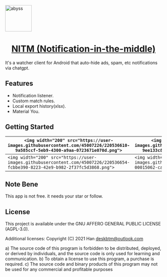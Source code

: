 <a href="#" target="_blank" rel="noopener noreferrer">
<img width="85" src="https://github.com/deskbtm-letscollab/PTIM/blob/dev/android/app/src/main/res/mipmap-xxxhdpi/ic_launcher_round.png?raw=true" alt="abyss" /></a>

<p align="center">
  <a href="#" target="_blank" rel="noopener noreferrer">
    <h1 align="center">NITM (Notification-in-the-middle)</h1>
  </a>
</p>

It's a watcher client for Android that auto-hide ads, spam, etc notifications via chatgpt.

## Features

- Notification listener.
- Custom match rules.
- Local export history(xlsx).
- Material You.

## Getting Started

| `<img width="200" src="https://user-images.githubusercontent.com/45007226/220536610-9a585ccf-5eb9-4300-a9aa-0723671e070d.png">` | `<img width="200" src="https://user-images.githubusercontent.com/45007226/220536639-9ee133c8-13f9-4226-afde-1b8e561789bf.png">` |
| --------------------------------------------------------------------------------------------------------------------------------- | --------------------------------------------------------------------------------------------------------------------------------- |
| `<img width="200" src="https://user-images.githubusercontent.com/45007226/220536654-fcbbe390-8223-42e9-b982-2f37fc5d3868.png">` | `<img width="200" src="https://user-images.githubusercontent.com/45007226/220536536-00015062-caeb-4db9-94e8-cf5ab694b89f.png">` |

## Note Bene

This app is not free. it needs your star or follow.

## License

This project is available under the GNU AFFERO GENERAL PUBLIC LICENSE (AGPL-3.0).

Additional licenses:
Copyright (C) 2021 Han <deskbtm@outlook.com>

a) The source code of this program is forbidden to be distributed, deployed, or derived by individuals, and the source code is only used for learning and communication.
b) To obtain a license to use this program, a purchase is required.
c) The source code and binary products of this program may not be used for any commercial and profitable purposes
